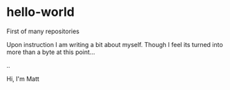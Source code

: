 # hello-world
First of many repositories

Upon instruction I am writing a bit about myself.
Though I feel its turned into more than a byte at this point...

..

Hi, I'm Matt

